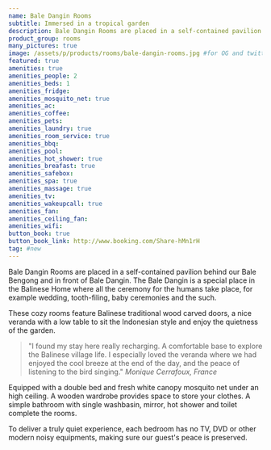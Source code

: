 ```yaml
---
name: Bale Dangin Rooms
subtitle: Immersed in a tropical garden
description: Bale Dangin Rooms are placed in a self-contained pavilion behind our Bale Bengong. These cozy rooms feature Balinese traditional wood carved doors, a nice veranda with a low table to sit the Indonesian style and enjoy the quietness of the garden.
product_group: rooms
many_pictures: true
image: /assets/p/products/rooms/bale-dangin-rooms.jpg #for OG and twitter cards
featured: true
amenities: true
amenities_people: 2
amenities_beds: 1
amenities_fridge:
amenities_mosquito_net: true
amenities_ac:
amenities_coffee:
amenities_pets:
amenities_laundry: true
amenities_room_service: true
amenities_bbq:
amenities_pool:
amenities_hot_shower: true
amenities_breafast: true
amenities_safebox:
amenities_spa: true
amenities_massage: true
amenities_tv:
amenities_wakeupcall: true
amenities_fan:
amenities_ceiling_fan:
amenities_wifi:
button_book: true
button_book_link: http://www.booking.com/Share-hMn1rH
tag: #new
---
```

Bale Dangin Rooms are placed in a self-contained pavilion behind our Bale Bengong and in front of Bale Dangin. The Bale Dangin is a special place in the Balinese Home where all the ceremony for the humans take place, for example wedding, tooth-filing, baby ceremonies and the such.

These cozy rooms feature Balinese traditional wood carved doors, a nice veranda with a low table to sit the Indonesian style and enjoy the quietness of the garden.

>"I found my stay here really recharging. A comfortable base to explore the Balinese village life. I especially loved the veranda where we had enjoyed the cool breeze at the end of the day, and the peace of listening to the bird singing." _Monique Cerrafoux, France_

Equipped with a double bed and fresh white canopy mosquito net under an high ceiling. A wooden wardrobe provides space to store your clothes. A simple bathroom with single washbasin, mirror, hot shower and toilet complete the rooms.

To deliver a truly quiet experience, each bedroom has no TV, DVD or other modern noisy equipments, making sure our guest's peace is preserved.
